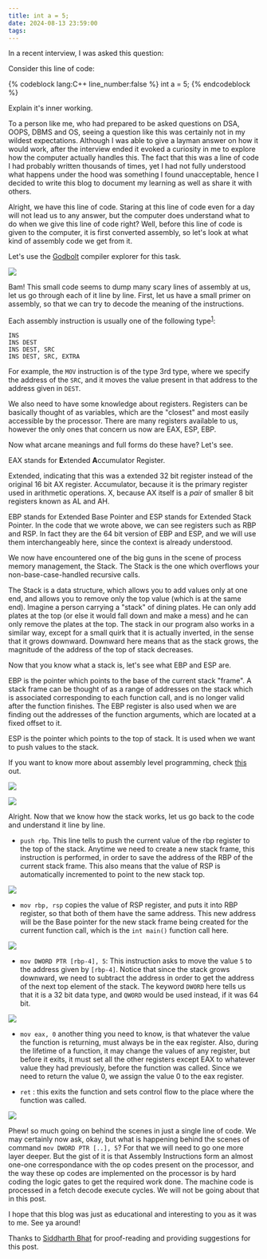 ```yaml
---
title: int a = 5;
date: 2024-08-13 23:59:00
tags:
---
```





In a recent interview, I was asked this question:


Consider this line of code:


{% codeblock  lang:C++ line_number:false     %}
           int a = 5;
{% endcodeblock %}


Explain it's inner working.


To a person like me, who had prepared to be asked questions on DSA, OOPS, DBMS and OS, seeing a question like this was certainly not in my wildest expectations. Although I was able to give a layman answer on how it would work, after the interview ended it evoked a curiosity in me to explore how the computer actually handles this. The fact that this was a line of code I had probably written thousands of times, yet I had not fully understood what happens under the hood was something I found unacceptable, hence I decided to write this blog to document my learning as well as share it with others.


Alright, we have this line of code. Staring at this line of code even for a day will not lead us to any answer, but the computer does understand what to do when we give this line of code right? Well, before this line of code is given to the computer, it is first converted assembly, so let's look at what kind of assembly code we get from it.


Let's use the [Godbolt](https://godbolt.org/) compiler explorer for this task.
<!--
![](img1.png)


<!-- ![[Pasted image 20240812181516.png]] -->
<!--
Hmm, interesting. This line of code only translates to one assembly instruction, and we have made no progress into getting our answer either, again getting
another line single of code, which we do not understand the working of.


We know that the current code will not compile due to the absence of main function, what if we put this line inside a main funtion? -->


<!-- %%
Also let us remind ourselves, this is not the only way to create an integer variable, there is one more way by doing the memory allocation at runtime, let us see what it gives. %%


%%  -->
<!-- Ohh, trying to do dynamic memory allocation seems to fail, and  if we dig around deeper, we see that it is a language limitation https://stackoverflow.com/a/3025142. That is okay, since we do not care about its staticness, let us do it inside the main function. %% -->






<!-- ![[Pasted image 20240812185105.png]] -->


![](img2.png)




Bam! This small code seems to dump many scary lines of assembly at us, let us go through each of it line by line. First, let us have a small primer on assembly, so that we can try to decode the meaning of the instructions.


<!--
%%
Each assembly instruction is usually one of the following type:
```INS OP1 OP2 OP3``` where ```INS``` specifies the type of instruction being given, and ```OP1, OP2, OP3``` are the operands being operated on. Some instructions may take only one operand, while others may take zero or all three operands too.
%% -->


Each assembly instruction is usually one of the following type<sup>[1](https://en.wikipedia.org/wiki/Addressing_mode)</sup>:
```
INS
INS DEST
INS DEST, SRC
INS DEST, SRC, EXTRA
```


For example, the ```MOV``` instruction is of the type 3rd type, where we specify the address of the ```SRC```, and it moves the value present in that address to the address given in ```DEST```.


We also need to have some knowledge about registers. Registers can be basically thought of as variables, which are the "closest" and most easily accessible by the processor. There are many registers available to us, however the only ones that concern us now are EAX, ESP, EBP.


Now what arcane meanings and full forms do these have? Let's see.


EAX stands for **E**xtended **A**ccumulator Register.


Extended, indicating that this was a extended 32 bit register instead of the original 16 bit AX register.
Accumulator, because it is the primary register used in arithmetic operations.
X, because AX itself is a *pair* of smaller 8 bit registers known as AL and AH.


<!-- %%The other 3 registers in the first 4 registers have similar names too, but in the interest of not over loading with new information and not being able to process the important information, I will not mention them here. Interested people can check it out here: https://stackoverflow.com/questions/892928/why-are-x86-registers-named-the-way-they-are.
%% -->




EBP stands for Extended Base Pointer and ESP stands for Extended Stack Pointer. In the code that we wrote above, we can see registers such as RBP and RSP. In fact they are the 64 bit version of EBP and ESP, and we will use them interchangeably here, since the context is already understood.


We now have encountered one of the big guns in the scene of process memory management, the Stack. The Stack is the one which overflows your non-base-case-handled recursive calls.


The Stack is a data structure, which allows you to add values only at one end, and allows you to remove only the top value (which is at the same end). Imagine a person carrying a "stack" of dining plates. He can only add plates at the top (or else it would fall down and make a mess) and he can only remove the plates at the top. The stack in our program also works in a similar way, except for a small quirk that it is actually inverted, in the sense that it grows downward. Downward here means that as the stack grows, the magnitude of the address of the top of stack decreases.






Now that you know what a stack is, let's see what EBP and ESP are.


EBP is the pointer which points to the base of the current stack "frame". A stack frame can be thought of as a range of addresses on the stack which is associated corresponding to each function call, and is no longer valid after the function finishes. The EBP register is also used when we are finding out the addresses of the function arguments, which are located at a fixed offset to it.


ESP is the pointer which points to the top of stack. It is used when we want to push values to the stack.


If you want to know more about assembly level programming, check [this](https://www.cs.dartmouth.edu/~sergey/cs258/tiny-guide-to-x86-assembly.pdf) out.


![](img3.png)


![](img4.png)




Alright. Now that we know how the stack works, let us go back to the code and understand it line by line.


-  ```push rbp```. This line tells to push the current value of the rbp register to the top of the stack. Anytime we need to create a new stack frame, this instruction is performed, in order to save the address of the RBP of the current stack frame. This also means that the value of RSP is automatically incremented to point to the new stack top.


![](img5.png)




-  ```mov rbp, rsp``` copies the value of RSP register, and puts it into RBP register, so that both of them have the same address. This new address will be the Base pointer for the new stack frame being created for the current function call, which is the ```int main()``` function call here. 


![](img6.png)




- ```mov DWORD PTR [rbp-4], 5```: This instruction asks to move the value ```5``` to the address given by ```[rbp-4]```. Notice that since the stack grows downward, we need to subtract the address in order to get the address of the next top element of the stack.  The keyword ```DWORD``` here tells us that it is a 32 bit data type, and ```QWORD``` would be used instead, if it was 64 bit.


![](img7.png)




- ```mov eax, 0``` another thing you need to know, is that whatever the value the function is returning, must always be in the eax register. Also, during the lifetime of a function, it may change the values of any register, but before it exits, it must set all the other registers except EAX to whatever value they had previously, before the function was called. Since we need to return the value 0, we assign the value 0 to the eax register.






- ```ret``` : this exits the function and sets control flow to the place where the function was called.


![](img9.png)




Phew! so much going on behind the scenes in just a single line of code. We may certainly now ask, okay, but what is happening behind the scenes of command ```mov DWORD PTR [..], 5```? For that we will need to go one more layer deeper. But the gist of it is that Assembly Instructions form an almost one-one correspondance with the op codes present on the processor, and the way these op codes are implemented on the processor is by hard coding the logic gates to get the required work done. The machine code is processed in a fetch decode execute cycles. We will not be going about that in this post.




I hope that this blog was just as educational and interesting to you as it was to me. See ya around!


Thanks to [Siddharth Bhat](https://www.linkedin.com/in/siddharth-bhat-a0bbb1255/) for proof-reading and providing suggestions for this post.














